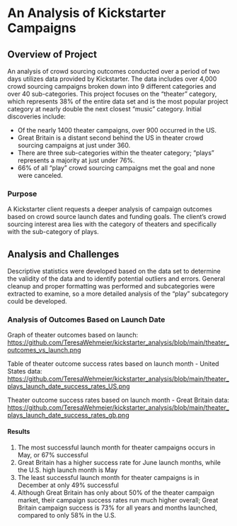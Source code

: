 # An Analysis of Kickstarter Campaigns
## Overview of Project

An analysis of crowd sourcing outcomes conducted over a period of two days utilizes data provided by Kickstarter. The data includes over 4,000 crowd sourcing campaigns broken down into 9 different categories and over 40 sub-categories. This project focuses on the “theater” category, which represents 38% of the entire data set and is the most popular project category at nearly double the next closest “music” category.
Initial discoveries include:

* Of the nearly 1400 theater campaigns, over 900 occurred in the US.
* Great Britain is a distant second behind the US in theater crowd sourcing campaigns at just under 360.
* There are three sub-categories within the theater category; “plays” represents a majority at just under 76%.
* 66% of all “play” crowd sourcing campaigns met the goal and none were canceled.

### Purpose
A Kickstarter client requests a deeper analysis of campaign outcomes based on crowd source launch dates and funding goals. The client’s crowd sourcing interest area lies with the category of theaters and specifically with the sub-category of plays.

## Analysis and Challenges
Descriptive statistics were developed based on the data set to determine the validity of the data and to identify potential outliers and errors. General cleanup and proper formatting was performed and subcategories were extracted to examine, so a more detailed analysis of the “play” subcategory could be developed.

### Analysis of Outcomes Based on Launch Date

Graph of theater outcomes based on launch: https://github.com/TeresaWehmeier/kickstarter_analysis/blob/main/theater_outcomes_vs_launch.png

Table of theater outcome success rates based on launch month - United States data: https://github.com/TeresaWehmeier/kickstarter_analysis/blob/main/theater_plays_launch_date_success_rates_US.png

Theater outcome success rates based on launch month - Great Britain data: https://github.com/TeresaWehmeier/kickstarter_analysis/blob/main/theater_plays_launch_date_success_rates_gb.png

#### Results
1. The most successful launch month for theater campaigns occurs in May, or 67% successful
2. Great Britain has a higher success rate for June launch months, while the U.S. high launch month is May
3. The least successful launch month for theater campaigns is in December at only 49% successful
4. Although Great Britain has only about 50% of the theater campaign market, their campaign success rates run much higher overall; Great Britain campaign success is 73% for all years and months launched, compared to only 58% in the U.S.


